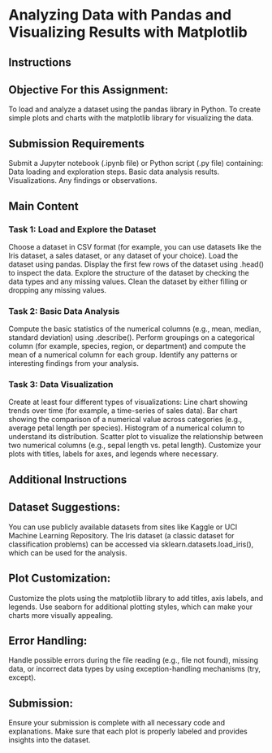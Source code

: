 # Analyzing Data with Pandas and Visualizing Results with Matplotlib

## Instructions

## Objective For this Assignment:

To load and analyze a dataset using the pandas library in Python.
To create simple plots and charts with the matplotlib library for visualizing the data.

## Submission Requirements
Submit a Jupyter notebook (.ipynb file) or Python script (.py file) containing:
Data loading and exploration steps.
Basic data analysis results.
Visualizations.
Any findings or observations.

## Main Content
### Task 1: Load and Explore the Dataset
Choose a dataset in CSV format (for example, you can use datasets like the Iris dataset, a sales dataset, or any dataset of your choice).
Load the dataset using pandas.
Display the first few rows of the dataset using .head() to inspect the data.
Explore the structure of the dataset by checking the data types and any missing values.
Clean the dataset by either filling or dropping any missing values.

### Task 2: Basic Data Analysis
Compute the basic statistics of the numerical columns (e.g., mean, median, standard deviation) using .describe().
Perform groupings on a categorical column (for example, species, region, or department) and compute the mean of a numerical column for each group.
Identify any patterns or interesting findings from your analysis.

### Task 3: Data Visualization
Create at least four different types of visualizations:
Line chart showing trends over time (for example, a time-series of sales data).
Bar chart showing the comparison of a numerical value across categories (e.g., average petal length per species).
Histogram of a numerical column to understand its distribution.
Scatter plot to visualize the relationship between two numerical columns (e.g., sepal length vs. petal length).
Customize your plots with titles, labels for axes, and legends where necessary.


## Additional Instructions

## Dataset Suggestions:

You can use publicly available datasets from sites like Kaggle or UCI Machine Learning Repository.
The Iris dataset (a classic dataset for classification problems) can be accessed via sklearn.datasets.load_iris(), which can be used for the analysis.

## Plot Customization:

Customize the plots using the matplotlib library to add titles, axis labels, and legends.
Use seaborn for additional plotting styles, which can make your charts more visually appealing.

## Error Handling:

Handle possible errors during the file reading (e.g., file not found), missing data, or incorrect data types by using exception-handling mechanisms (try, except).

## Submission:

Ensure your submission is complete with all necessary code and explanations. Make sure that each plot is properly labeled and provides insights into the dataset.
